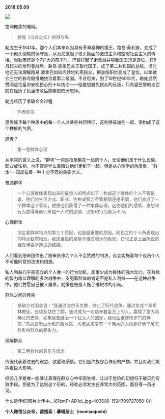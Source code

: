 
          
            
**2018.05.09**



![](//upload-images.jianshu.io/upload_images/51001-ef4c1834c4e4218b.jpg)




空洞概念的堆砌。
>勒庞《乌合之众》的得与失

勒庞生于1841年。那个人们本来以为具有革命精神的国王，路易·菲利普，变成了一个彻头彻尾的保守派，从而又激起了改头换面的激进主义和空想社会主义的传播。当勒庞还是个7岁大的孩子时，巴黎打起了街垒战并导致国王迅速退位，在6月起义的惨烈巷战后，路易·波拿巴亲王取代国王，成了第二共和国的总统。当时他还无法理解路易·波拿巴如何巧妙地利用民众，把总统职位变成了皇位，以拿破仑三世的称号傲慢地统治着第二帝国。不过后来，到了19世纪60年代，勒庞显然赞同这位皇帝安抚民心的十年统治——他是想避免民众的反叛，只希望巴黎的老百姓在经历了色当惨败后能够把欧洲忘掉。



勒庞经历了拿破仑全过程
>作者前言

遗传赋予每个种族中的每一个人以某些共同特征，这些特征加在一起，便构成了这个种族的气质。



遗传？
>第一卷群体心理

从平常的含义上说，“群体”一词是指聚集在一起的个人，无论他们属于什么民族、职业或性别，也不管是什么事情让他们走到了一起。但是从心理学的角度看，“群体”一词却有着一种十分不同的重要含义。



普通群体
>一个心理群体表现出来的最惊人的特点如下：构成这个群体的个人不管是谁，他们的生活方式、职业、性格或智力不管相同还是不同，他们变成了一个群体这个事实，便使他们获得了一种集体心理，这使他们的感情、思想和行为变得与他们单独一人时的感情、思想和行为颇为不同。



心理群体
>决定着群体特点的第三个原因，也是最重要的原因，同孤立的个人所表现出的特点截然相反。我这里指的是易于接受暗示的表现，它也正是上面所说的相互传染所造成的结果。

人们看到陪审团作出了陪审员作为个人不会赞成的判决，议会实施着每个议员个人不可能同意的法律和措施。

私人利益几乎是孤立的个人唯一的行为动机，却很少成为群体的强大动力。在群体的智力难以理解的多次战争中，支配着群体的肯定不是私人利益——在这种战争中，他们甘愿自己被人屠杀，就像是被猎人施了催眠术的小鸟。



群体之间的传染
>拿破仑对国会说：“我通过改宗天主教，终止了旺代战争，通过变成个穆斯林教徒，在埃及站住了脚，通过成为一名信奉教皇至上的人，赢得了意大利神父的支持，如果我去统治一个犹太人的国家，我也会重修所罗门的神庙。”自从亚历山大和恺撒以来，大概从来没有一个伟大的人物更好地了解怎样影响群众的想象力。



理解群众
>第二卷群体的意见与信念

传统代表着过去的观念、欲望和感情。它们是种族综合作用的产物，并且对我们发挥着巨大影响。

经验几乎是唯一能够让真理在群众心中牢固生根、让过于危险的幻想归于破灭的有效手段。但是为了达到这个目的，经验必须发生在非常大的范围，而且得一再出现。



什么是传统[图片上传中...(61bmF+AD1cL.jpg-403689-1524709727058-0)]


**个人微信公众号，请搜索：摹喵居士（momiaojushi）**

          
        